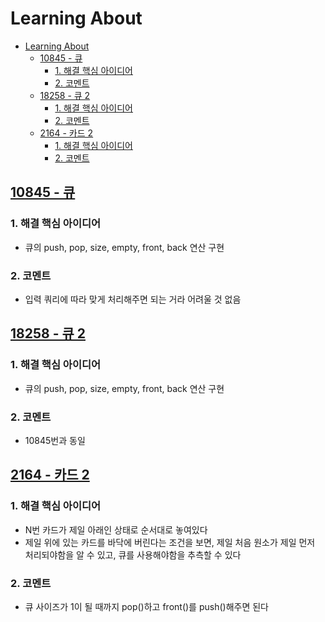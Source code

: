 # Learning About

<!--ts-->
* [Learning About](#learning-about)
   * [<a href="https://www.acmicpc.net/problem/10845" rel="nofollow">10845 - 큐</a>](#10845---큐)
      * [1. 해결 핵심 아이디어](#1-해결-핵심-아이디어)
      * [2. 코멘트](#2-코멘트)
   * [<a href="https://www.acmicpc.net/problem/18258" rel="nofollow">18258 - 큐 2</a>](#18258---큐-2)
      * [1. 해결 핵심 아이디어](#1-해결-핵심-아이디어-1)
      * [2. 코멘트](#2-코멘트-1)
   * [<a href="https://www.acmicpc.net/problem/2164" rel="nofollow">2164 - 카드 2</a>](#2164---카드-2)
      * [1. 해결 핵심 아이디어](#1-해결-핵심-아이디어-2)
      * [2. 코멘트](#2-코멘트-2)

<!-- Created by https://github.com/ekalinin/github-markdown-toc -->
<!-- Added by: sungminyou, at: 2022년 11월  3일 목요일 13시 08분 07초 KST -->

<!--te-->

## [10845 - 큐](https://www.acmicpc.net/problem/10845)

### 1. 해결 핵심 아이디어

- 큐의 push, pop, size, empty, front, back 연산 구현

### 2. 코멘트

- 입력 쿼리에 따라 맞게 처리해주면 되는 거라 어려울 것 없음

## [18258 - 큐 2](https://www.acmicpc.net/problem/18258)

### 1. 해결 핵심 아이디어

- 큐의 push, pop, size, empty, front, back 연산 구현

### 2. 코멘트

- 10845번과 동일

## [2164 - 카드 2](https://www.acmicpc.net/problem/2164)

### 1. 해결 핵심 아이디어

- N번 카드가 제일 아래인 상태로 순서대로 놓여있다
- 제일 위에 있는 카드를 바닥에 버린다는 조건을 보면, 제일 처음 원소가 제일 먼저 처리되야함을 알 수 있고, 큐를 사용해야함을 추측할 수 있다

### 2. 코멘트

- 큐 사이즈가 1이 될 때까지 pop()하고 front()를 push()해주면 된다
